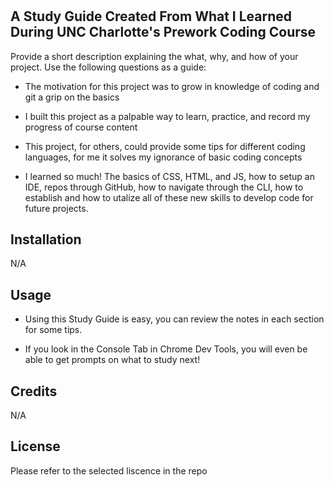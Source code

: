 # <Prework Study Guide>

## A Study Guide Created From What I Learned During UNC Charlotte's Prework Coding Course

Provide a short description explaining the what, why, and how of your project. Use the following questions as a guide:

- The motivation for this project was to grow in knowledge of coding and git a grip on the basics

- I built this project as a palpable way to learn, practice, and record my progress of course content

- This project, for others, could provide some tips for different coding languages, for me it solves my ignorance of basic coding concepts

- I learned so much! The basics of CSS, HTML, and JS, how to setup an IDE, repos through GitHub, how to navigate through the CLI, how to establish and how to utalize all of these new skills to develop code for future projects.


## Installation

N/A

## Usage

- Using this Study Guide is easy, you can review the notes in each section for some tips. 

- If you look in the Console Tab in Chrome Dev Tools, you will even be able to get prompts on what to study next!

## Credits

N/A

## License

Please refer to the selected liscence in the repo

